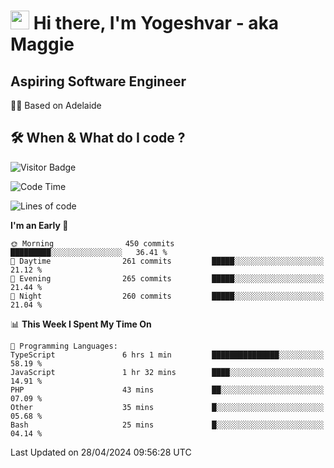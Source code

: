 <h1><img src="https://emojis.slackmojis.com/emojis/images/1531849430/4246/blob-sunglasses.gif?1531849430" width="30"/> Hi there, I'm Yogeshvar - aka Maggie</h1>

## Aspiring Software Engineer
🏂🏻  Based on Adelaide 

## 🛠 When & What do I code ?  

![Visitor Badge](https://visitor-badge.feriirawann.repl.co?username=yogeshvar&repo=yogeshvar&label=Visitors&style=plastic&color=%23457BFF&contentType=svg)

<!--START_SECTION:waka-->
![Code Time](http://img.shields.io/badge/Code%20Time-2%2C883%20hrs%2045%20mins-blue)

![Lines of code](https://img.shields.io/badge/From%20Hello%20World%20I%27ve%20Written-4.2%20million%20lines%20of%20code-blue)

**I'm an Early 🐤** 

```text
🌞 Morning                450 commits         █████████░░░░░░░░░░░░░░░░   36.41 % 
🌆 Daytime                261 commits         █████░░░░░░░░░░░░░░░░░░░░   21.12 % 
🌃 Evening                265 commits         █████░░░░░░░░░░░░░░░░░░░░   21.44 % 
🌙 Night                  260 commits         █████░░░░░░░░░░░░░░░░░░░░   21.04 % 
```


📊 **This Week I Spent My Time On** 

```text
💬 Programming Languages: 
TypeScript               6 hrs 1 min         ███████████████░░░░░░░░░░   58.19 % 
JavaScript               1 hr 32 mins        ████░░░░░░░░░░░░░░░░░░░░░   14.91 % 
PHP                      43 mins             ██░░░░░░░░░░░░░░░░░░░░░░░   07.09 % 
Other                    35 mins             █░░░░░░░░░░░░░░░░░░░░░░░░   05.68 % 
Bash                     25 mins             █░░░░░░░░░░░░░░░░░░░░░░░░   04.14 % 
```


 Last Updated on 28/04/2024 09:56:28 UTC
<!--END_SECTION:waka-->
